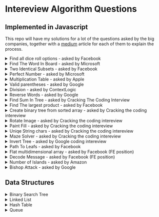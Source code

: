 # Intereview Algorithm Questions 
## Implemented in Javascript

This repo will have my solutions for a lot of the questions asked by the big companies, together with a [medium](http://www.google.com) article for each of them to explain the process. 


<details>
  <summary>Find all dice roll options - asked by Facebook</summary>
  <p>
    <blockquote>
        Given N represent the number of dices you have,
        output all the possibilities you can have.
    </blockquote>
  </p>
  <a href="./allDiceOptions.js">solution</a>
  <br>
  <a target="_blank" href="https://medium.com/@obiwankenoobi/interview-question-10-roll-the-dice-b88c21b3f6e4">explanation</a>
  <br>
  <br>
</details>


<details>
  <summary>Find The Word In Board - asked by Microsoft</summary>
  <p>
    <blockquote>
    Given a 2D matrix of characters and a target word,
    write a function that returns whether the word can be found
    in the matrix by going left-to-right, or up-to-down.
    For example, given the following matrix:

    [
        ['F', 'A', 'C', 'I'],
        ['O', 'B', 'Q', 'P'],
        ['A', 'N', 'O', 'B'],
        ['M', 'A', 'S', 'S']
    ]

and the target word 'FOAM', you should return true, since it's the leftmost column.
Similarly, given the target word 'MASS', you should return true, since it's the last row.
    </blockquote>
  </p>
    <br>
  <a href="./isWordExistInBoard.js">solution</a>
  <br>
  <a target="_blank" href="https://medium.com/@obiwankenoobi/interview-question-2-find-the-word-on-board-bba7756a7677">explanation</a>
  <br>
  <br>
</details>

<details>
  <summary>Two Identical Subsets - asked by Facebook</summary>
  <p>
    <blockquote>
        Given a multiset of integers, return whether it can be partitioned into two subsets whose sums are the same.
        For example, given the multiset {15, 5, 20, 10, 35, 15, 10}, it would return true, since we can split it up into {15, 5, 10, 15, 10} and {20, 35}, which both add up to 55.
        Given the multiset {15, 5, 20, 10, 35}, it would return false, since we can't split it up into two subsets that add up to the same sum.
    </blockquote>
  </p>
  <a href="./twoIdenticalSubsets.js">solution</a>
  <br>
  <a target="_blank" href="https://medium.com/@obiwankenoobi/interview-question-6-identical-subsets-9c7d787072c1">explanation</a>
  <br>
  <br>
</details>

<details>
  <summary>Perfect Number - asked by Microsoft</summary>
  <p>
    <blockquote>
        A number is considered perfect if its digits sum up to exactly 10.
        Given a positive integer n, return the n-th perfect number.
        For example, given 1, you should return 19. Given 2, you should return 28.
    </blockquote>
  </p>
  <a href="./isPerfectNumber.js">solution</a>
  <br>
  <a target="_blank" href="https://medium.com/@obiwankenoobi/interview-question-3-is-perfect-number-cb3eb963ae51">explanation</a>
    <br>
    <br>
</details>

<details>
  <summary>Multiplication Table - asked by Apple</summary>
    <p>
    <blockquote>
        Suppose you have a multiplication table that is N by N. That is,
        a 2D array where the value at the i-th row and j-th column is (i + 1) * (j + 1) (if 0-indexed) or i * j (if 1-indexed).
        Given integers N and X, write a function that returns the number of times X appears as a value in an N by N multiplication table.
        For example, given N = 6 and X = 12, you should return 4, since the multiplication table looks like this:

        | 1 |  2 |  3 |  4 |  5 |  6 |
        | 2 |  4 |  6 |  8 | 10 | 12 |
        | 3 |  6 |  9 | 12 | 15 | 18 |
        | 4 |  8 | 12 | 16 | 20 | 24 |
        | 5 | 10 | 15 | 20 | 25 | 30 |
        | 6 | 12 | 18 | 24 | 30 | 36 |
</blockquote>
  </p>
  <a href="./multiplicationTable.js">solution</a>
  <br>
  <a target="_blank" href="https://medium.com/@obiwankenoobi/interview-question-5-multiplication-table-69bea7a60869">explanation</a>
    <br>
    <br>
</details>

<details>
  <summary>Valid parentheses - asked by Google</summary>
    <p>
    <blockquote>
      Given a string of parentheses,
      write a function to compute the minimum number of parentheses to be removed to make the string valid (i.e. each open parenthesis is eventually closed).
      For example, given the string "()())()", you should return 1. Given the string ")(", you should return 2, since we must remove all of them. 
</blockquote>
  </p>
  <a href="./parentheses.js">solution</a>
  <br>
  <a target="_blank" href="https://medium.com/@obiwankenoobi/interview-question-4-valid-parentheses-aca4214b034b">explanation</a>
    <br>
    <br>
</details>

<details>
  <summary>Division - asked by ContextLogic</summary>
    <p>
      <blockquote>
        Implement division of two positive integers without using the division,
        multiplication, or modulus operators. Return the quotient as an integer,
        ignoring the remainder.
      </blockquote>
    </p>
  <a href="./division.js">solution</a>
  <br>
  explanation
    <br>
    <br>
</details>

<details>
  <summary>Reverse Words - asked by Google</summary>
    <p>
      <blockquote>
        Given a string of words delimited by spaces, reverse the words in string.
        For example, given "hello world here", return "here world hello"
        Follow-up: given a mutable string representation,
        can you perform this operation in-place?
      </blockquote>
    </p>
  <a href="./reverseWords.js">solution</a>
  <br>
  explanation
    <br>
    <br>
</details>

<details>
  <summary>Find Sum In Tree - asked by Cracking The Coding Interview</summary>
    <p>
      <blockquote>
        You are given a binary tree in which each node contains a value. Design an algorithm
        to print all paths which sum up to that value. Note that it can be any path in the tree
        - it does not have to start at the root.
      </blockquote>
    </p>
  <a href="./findSumInTree.js">solution</a>
  <br>
  explanation
    <br>
    <br>
</details>

<details>
  <summary>Find The largest product - asked by Facebook</summary>
    <p>
      <blockquote>
        Given a list of integers, return the largest product that can be made by multiplying any three integers.
        For example, if the list is [-10, -10, 5, 2], we should return 500, since that's -10 * -10 * 5.
        You can assume the list has at least three integers.
      </blockquote>
    </p>
  <a href="./findTheLargestMultiply.js">solution</a>
  <br>
  <a href="https://medium.com/@obiwankenoobi/interview-question-1-find-the-largest-multiplication-d20aa3723c9d" target="_blank">explanation</a>
    <br>
    <br>
</details>

<details>
  <summary>Create binary tree from sorted array - asked by Cracking the coding intereview</summary>
    <p>
      <blockquote>
        Given a sorted (increasing order) array, write an algorithm to create a binary tree with
        minimal height.
      </blockquote>
    </p>
  <a href="./minimalBinaryTree.js">solution</a>
  <br>
explanation
    <br>
    <br>
</details>


<details>
  <summary>Rotate Image - asked by Cracking the coding intereview</summary>
    <p>
      <blockquote>
        Given an image represented by an NxN matrix,
        write a method to rotate the image by 90 degrees. Can you do this in place?
      </blockquote>
    </p>
  <a href="./rotateImage.js">solution</a>
  <br>
explanation
    <br>
    <br>
</details>




<details>
  <summary>Paint Fill - asked by Cracking the coding intereview</summary>
    <p>
      <blockquote>
        Implement the “paint fill” function that one might see on
        many image editing programs. That is, given a screen
        (represented by a 2 dimensional array of Colors), a point, and a new color,
        fill in the surrounding area until you hit a border of that color.’
      </blockquote>
    </p>
  <a href="./paintFill.js">solution</a>
  <br>
explanation
    <br>
    <br>
</details>



<details>
  <summary>Uniqe String chars - asked by Cracking the coding intereview</summary>
    <p>
      <blockquote>
        Implement an algorithm to determine if a string has all unique characters. What if you
        can not use additional data structures?
      </blockquote>
    </p>
  <a href="./isStringUniqe.js">solution</a>
  <br>
explanation
    <br>
    <br>
</details>

<details>
  <summary>Maze Solver - asked by Cracking the coding intereview</summary>
    <p>
      <blockquote>
        Here we have a small program with 3 of the most used Graph exploring algorithms. We use them to solve mazes and animate the way to demonstrate how the algorithm works.
      </blockquote>
    </p>
  <a href="./Maze/README.md">solution</a>
  <br>
explanation
    <br>
    <br>
</details>

<details>
  <summary>Invert Tree - asked by Google coding intereview</summary>
    <p>
      <blockquote>
        Invert a binary tree.
        For example, given the following tree:

            a
          / \
          b   c
        / \  /
       d   e f
        should become:

          a
        / \
        c  b
        \  / \
        f e  d
  </blockquote>
  </p>
  <a href="./invertTree">solution</a>
  <br>
explanation
    <br>
    <br>
</details>

<details>
  <summary>Path To Leafs - asked by Facebook</summary>
    <p>
      <blockquote>
        Given a binary tree, return all paths from the root to leaves.
        For example, given the tree:

           1
          / \
         2   3
            / \
           4   5

  Return [[1, 2], [1, 3, 4], [1, 3, 5]].
      </blockquote>
    </p>
  <a href="./pathToLeafs.js">solution</a>
  <br>
explanation
    <br>
    <br>
</details>

<details>
  <summary>Flat multidimensional array - asked by Facebook (FE position)</summary>
    <p>
      <blockquote>
        Given an array of any types, flat it so it wont have any nested arrays inside
      </blockquote>
    </p>
  <a href="./flattArr.js">solution</a>
  <br>
explanation
    <br>
    <br>
</details>

<details>
  <summary>Decode Message - asked by Facebook (FE position)</summary>
    <p>
      <blockquote>
        Given a grid of characters output a decoded message.
        The message for the following would be IROCLED.
        (diagonally down right and diagonally up right if you can't go further
        .. you continue doing this)

        I B C A L K A
        D R F C A E A
        G H O E L A D
  </blockquote>
  </p>
  <a href="./deCodeString.js">solution</a>
  <br>
explanation
    <br>
    <br>
</details>

<details>
  <summary>Number of Islands - asked by Amazon</summary>
    <p>
      <blockquote>
        Given a matrix of 1s and 0s, return the number of "islands" in the matrix.
        A 1 represents land and 0 represents water,
        so an island is a group of 1s that are neighboring whose perimeter
        is surrounded by water.
        For example, this matrix has 4 islands.

    1 0 0 0 0
    0 0 1 1 0
    0 1 1 0 0
    0 0 0 0 0
    1 1 0 0 1
    1 1 0 0 1
  </p>

   </blockquote>

  <a href="./islands.js">solution</a>
  <br>
  <a target="_blank" href="https://medium.com/@obiwankenoobi/interview-question-7-find-the-number-of-islands-1216eff9ede9">explanation</a>
    <br>
    <br>
</details>

<details>
  <summary>Bishop Attack - asked by Google</summary>
    <p>
      <blockquote>
  On our special chessboard,
  two bishops attack each other if they share the same diagonal.
  This includes bishops that have another bishop located between them,
  i.e. bishops can attack through pieces.
  You are given N bishops, represented as (row, column)
  tuples on a M by M chessboard.
  Write a function to count the number of pairs of bishops that attack each other.
  The ordering of the pair doesn't matter: (1, 2) is considered the same as (2, 1).
  For example, given M = 5 and the list of bishops:

    (0, 0)
    (1, 2)
    (2, 2)
    (4, 0)

  The board would look like this:

    [b 0 0 0 0]
    [0 0 b 0 0]
    [0 0 b 0 0]
    [0 0 0 0 0]
    [b 0 0 0 0]
  </p>

   </blockquote>

  <a href="./bishopsAttack.js">solution</a>
  <br>
  <a target="_blank" href="https://medium.com/@obiwankenoobi/interview-question-8-bishop-attacks-7780ca7b720">explanation</a>
    <br>
    <br>
</details>


## Data Structures

<details>
  <summary>Binary Search Tree</summary>
    <p>
      <blockquote>
        A binary search tree is a rooted binary tree, whose internal nodes each store a key (and optionally, an associated value) and each have two distinguished sub-trees, commonly denoted left and right. The tree additionally satisfies the binary search property, which states that the key in each node must be greater than or equal to any key stored in the left sub-tree, and less than or equal to any key stored in the right sub-tree.[1]:287 The leaves (final nodes) of the tree contain no key and have no structure to distinguish them from one another. <a href="https://en.wikipedia.org/wiki/Binary_search_tree" target="_blank">wikipedia</a>
      </blockquote>
    </p>
  <a href="./DataStructures/BST/BinarySearchTree.js">solution</a>
  <br>
  <a href="./DataStructures/BST/test.js">test</a>
  <br>
  explanation
    <br>
    <br>
</details>

<details>
  <summary>Linked List</summary>
    <p>
      <blockquote>
        In computer science, a Linked list is a linear collection of data elements, whose order is not given by their physical placement in memory. Instead, each element points to the next. It is a data structure consisting of a collection of nodes which together represent a sequence. In its most basic form, each node contains: data, and a reference (in other words, a link) to the next node in the sequence. This structure allows for efficient insertion or removal of elements from any position in the sequence during iteration. More complex variants add additional links, allowing more efficient insertion or removal of nodes at arbitrary positions. A drawback of linked lists is that access time is linear (and difficult to pipeline). Faster access, such as random access, is not feasible. Arrays have better cache locality compared to linked lists. <a href="https://en.wikipedia.org/wiki/Linked_list" target="_blank">wikipedia</a>
      </blockquote>
    </p>
  <a href="./DataStructures/LinkedList/LinkedList.js">solution</a>
  <br>
  <a href="./DataStructures/LinkedList/test.js">test</a>
  <br>
  explanation
    <br>
    <br>
</details>


<details>
  <summary>Hash Table</summary>
    <p>
      <blockquote>
  In computing, a hash table (hash map) is a data structure that implements an associative array abstract data type, a structure that can map keys to values. A hash table uses a hash function to compute an index into an array of buckets or slots, from which the desired value can be found.

  Ideally, the hash function will assign each key to a unique bucket, but most hash table designs employ an imperfect hash function, which might cause hash collisions where the hash function generates the same index for more than one key. Such collisions must be accommodated in some way.
<a href="https://en.wikipedia.org/wiki/Hash_table" target="_blank">wikipedia</a>
      </blockquote>
    </p>
  <a href="./DataStructures/HashTable/hashTable.js">solution</a>
  <br>
  <a href="./DataStructures/HashTable/test.js">test</a>
  <br>
  explanation
    <br>
    <br>
</details>



<details>
  <summary>Queue</summary>
    <p>
      <blockquote>
    In computer science, a queue is a collection in which the entities in the collection are kept in order and the principal (or only) operations on the collection are the addition of entities to the rear terminal position, known as enqueue, and removal of entities from the front terminal position, known as dequeue. This makes the queue a First-In-First-Out (FIFO) data structure. In a FIFO data structure, the first element added to the queue will be the first one to be removed. This is equivalent to the requirement that once a new element is added, all elements that were added before have to be removed before the new element can be removed. Often a peek or front operation is also entered, returning the value of the front element without dequeuing it. A queue is an example of a linear data structure, or more abstractly a sequential collection.
<a href="https://en.wikipedia.org/wiki/Queue_(abstract_data_type)" target="_blank">wikipedia</a>
      </blockquote>
    </p>
  <a href="./DataStructures/Queue/queue.js">solution</a>
  <br>
  <a href="./DataStructures/Queue/test.js">test</a>
  <br>
  explanation
    <br>
    <br>
</details>